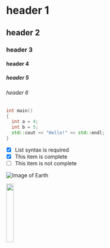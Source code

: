 # header 1
## header 2
### header 3
#### header 4
##### header 5
###### header 6

```cpp
int main()
{
  int a = 4;
  int b = 5;
  std::cout << "Hello!" << std::endl;
}
```

- [x] List syntax is required
- [x] This item is complete
- [ ] This item is not complete

![Image of Earth](https://www.nasa.gov/sites/default/files/1-bluemarble_west.jpg)

<img src="https://www.nasa.gov/sites/default/files/1-bluemarble_west.jpg" width=20% height=20%>
